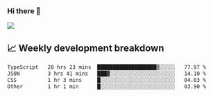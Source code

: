### Hi there 👋
<img align="center" src="https://github-readme-stats.vercel.app/api?username=Tumao727&show_icons=true&hide_title=true&theme=dracula" />


## 📈 Weekly development breakdown
<!--START_SECTION:waka-->

```txt
TypeScript   20 hrs 23 mins  ███████████████████▒░░░░░   77.97 %
JSON         3 hrs 41 mins   ███▓░░░░░░░░░░░░░░░░░░░░░   14.10 %
CSS          1 hr 3 mins     █░░░░░░░░░░░░░░░░░░░░░░░░   04.03 %
Other        1 hr 1 min      █░░░░░░░░░░░░░░░░░░░░░░░░   03.90 %
```

<!--END_SECTION:waka-->